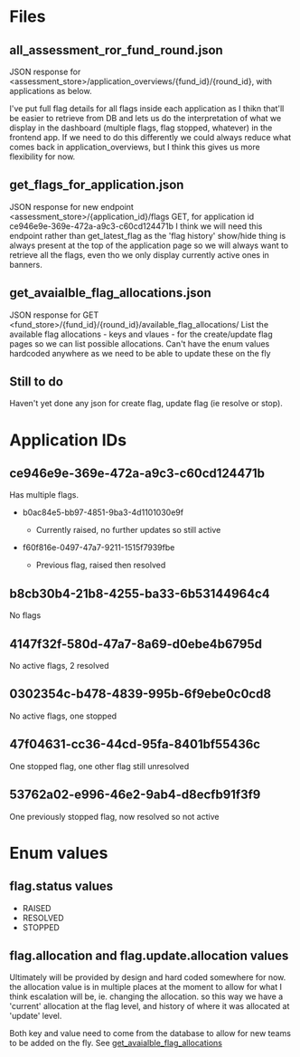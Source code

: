 # Files
## all_assessment_ror_fund_round.json
JSON response for <assessment_store>/application_overviews/{fund_id}/{round_id}, with applications as below.

I've put full flag details for all flags inside each application as I thikn that'll be easier to retrieve from DB and lets us do the interpretation of what we display in the dashboard (multiple flags, flag stopped, whatever) in the frontend app. If we need to do this differently we could always reduce what comes back in application_overviews, but I think this gives us more flexibility for now.

## get_flags_for_application.json
JSON response for new endpoint <assessment_store>/{application_id}/flags GET, for application id ce946e9e-369e-472a-a9c3-c60cd124471b
I think we will need this endpoint rather than get_latest_flag as the 'flag history' show/hide thing is always present at the top of the application page so we will always want to retrieve all the flags, even tho we only display currently active ones in banners.

## get_avaialble_flag_allocations.json
JSON response for GET <fund_store>/{fund_id}/{round_id}/available_flag_allocations/
List the available flag allocations - keys and vlaues - for the create/update flag pages so we can list possible allocations. Can't have the enum values hardcoded anywhere as we need to be able to update these on the fly

## Still to do
Haven't yet done any json for create flag, update flag (ie resolve or stop).



# Application IDs
## ce946e9e-369e-472a-a9c3-c60cd124471b
Has multiple flags.
- b0ac84e5-bb97-4851-9ba3-4d1101030e9f
    - Currently raised, no further updates so still active

- f60f816e-0497-47a7-9211-1515f7939fbe
    - Previous flag, raised then resolved

## b8cb30b4-21b8-4255-ba33-6b53144964c4
No flags

## 4147f32f-580d-47a7-8a69-d0ebe4b6795d
No active flags, 2 resolved

## 0302354c-b478-4839-995b-6f9ebe0c0cd8
No active flags, one stopped

## 47f04631-cc36-44cd-95fa-8401bf55436c
One stopped flag, one other flag still unresolved

## 53762a02-e996-46e2-9ab4-d8ecfb91f3f9
One previously stopped flag, now resolved so not active


# Enum values

## flag.status values
- RAISED
- RESOLVED
- STOPPED

## flag.allocation and flag.update.allocation values
Ultimately will be provided by design and hard coded somewhere for now.
the allocation value is in multiple places at the moment to allow for what I think escalation will be, ie. changing the allocation.
so this way we have a 'current' allocation at the flag level, and history of where it was allocated at 'update' level.

Both key and value need to come from the database to allow for new teams to be added on the fly. See [get_avaialble_flag_allocations](./flagging_notes.md#get_avaialble_flag_allocationsjson)
